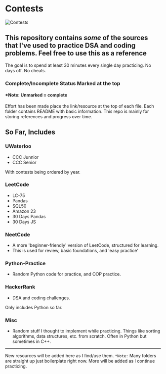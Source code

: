 # Contests

![Contests](img.jpg)

## This repository contains *some* of the sources that I've used to practice DSA and coding problems. Feel free to use this as a reference

The goal is to spend at least 30 minutes every single day practicing. No days off. No cheats.

### Complete/Incomplete Status Marked at the top

#### *Note: Unmarked = complete

Effort has been made place the link/resource at the top of each file.
Each folder contains README with basic information.
This repo is mainly for storing references and progress over time.

## So Far, Includes

### UWaterloo

- CCC Junnior
- CCC Senior

With contests being ordered by year.

### LeetCode

- LC-75
- Pandas
- SQL50
- Amazon 23
- 30 Days Pandas
- 30 Days JS

### NeetCode

- A more 'beginner-friendly' version of LeetCode, structured for learning.
- This is used for review, basic foundations, and 'easy practice'

### Python-Practice

- Random Python code for practice, and OOP practice.

### HackerRank

- DSA and coding challenges.

Only includes Python so far.

### Misc

- Random stuff I thought to implement while practicing. Things like sorting algorithms, data structures, etc. from scratch. Often in Python but sometimes in C++.

---
New resources will be added here as I find/use them.
`*Note:` Many folders are straight up just boilerplate right now. More will be added as I continue practicing.

